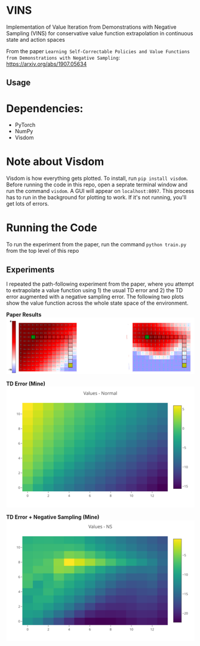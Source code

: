 # VINS
Implementation of Value Iteration from Demonstrations with Negative Sampling (VINS) for conservative value function extrapolation in continuous state and action spaces

From the paper `Learning Self-Correctable Policies and Value Functions from Demonstrations with Negative Sampling`: https://arxiv.org/abs/1907.05634




## Usage

# Dependencies:
* PyTorch
* NumPy
* Visdom

# Note about Visdom
Visdom is how everything gets plotted. To install, run `pip install visdom`. Before running the code in this repo, open a seprate terminal window
and run the command `visdom`. A GUI will appear on `localhost:8097`. This process has to run in the background for plotting to work. If it's not running,
you'll get lots of errors.

# Running the Code
To run the experiment from the paper, run the command `python train.py` from the top level of this repo




## Experiments

I repeated the path-following experiment from the paper, where you attempt to extrapolate a value function using 1) the usual TD error and 2) the TD error augmented with a negative sampling error. The following two plots show the value function across the whole state space of the environment.


**Paper Results**
<img src="./results/paper.png">


**TD Error (Mine)**
<img src="./results/normal.svg">


**TD Error + Negative Sampling (Mine)**
<img src="./results/ns.svg">